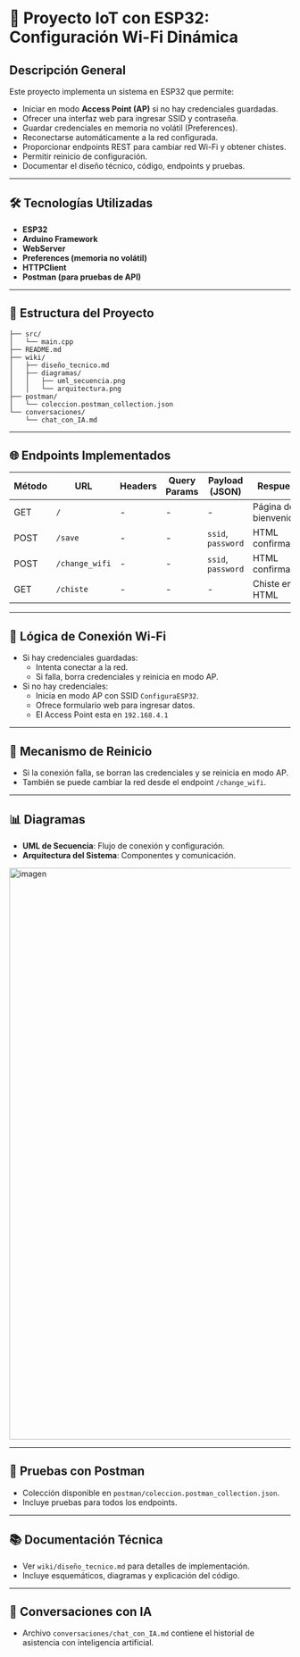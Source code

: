 # 📡 Proyecto IoT con ESP32: Configuración Wi-Fi Dinámica

## Descripción General

Este proyecto implementa un sistema en ESP32 que permite:

- Iniciar en modo **Access Point (AP)** si no hay credenciales guardadas.
- Ofrecer una interfaz web para ingresar SSID y contraseña.
- Guardar credenciales en memoria no volátil (Preferences).
- Reconectarse automáticamente a la red configurada.
- Proporcionar endpoints REST para cambiar red Wi-Fi y obtener chistes.
- Permitir reinicio de configuración.
- Documentar el diseño técnico, código, endpoints y pruebas.

---

## 🛠️ Tecnologías Utilizadas

- **ESP32**
- **Arduino Framework**
- **WebServer**
- **Preferences (memoria no volátil)**
- **HTTPClient**
- **Postman (para pruebas de API)**

---

## 📁 Estructura del Proyecto

```
├── src/
│   └── main.cpp
├── README.md
├── wiki/
│   ├── diseño_tecnico.md
│   ├── diagramas/
│   │   ├── uml_secuencia.png
│   │   └── arquitectura.png
├── postman/
│   └── coleccion.postman_collection.json
└── conversaciones/
    └── chat_con_IA.md
```

---

## 🌐 Endpoints Implementados

| Método | URL              | Headers       | Query Params | Payload (JSON)             | Respuesta |
|--------|------------------|---------------|--------------|----------------------------|-----------|
| GET    | `/`              | -             | -            | -                          | Página de bienvenida |
| POST   | `/save`          | -             | -            | `ssid`, `password`         | HTML confirmación |
| POST   | `/change_wifi`   | -             | -            | `ssid`, `password`         | HTML confirmación |
| GET    | `/chiste`        | -             | -            | -                          | Chiste en HTML |

---

## 🔁 Lógica de Conexión Wi-Fi

- Si hay credenciales guardadas:
  - Intenta conectar a la red.
  - Si falla, borra credenciales y reinicia en modo AP.
- Si no hay credenciales:
  - Inicia en modo AP con SSID `ConfiguraESP32`.
  - Ofrece formulario web para ingresar datos.
  - El Access Point esta en `192.168.4.1`

---

## 🔧 Mecanismo de Reinicio

- Si la conexión falla, se borran las credenciales y se reinicia en modo AP.
- También se puede cambiar la red desde el endpoint `/change_wifi`.

---

## 📊 Diagramas

- **UML de Secuencia**: Flujo de conexión y configuración.
- **Arquitectura del Sistema**: Componentes y comunicación.

<img width="1536" height="1024" alt="imagen" src="https://github.com/user-attachments/assets/3980f828-94b7-4c8d-aa3d-e4592b55818e" />


---

## 🧪 Pruebas con Postman

- Colección disponible en `postman/coleccion.postman_collection.json`.
- Incluye pruebas para todos los endpoints.

---

## 📚 Documentación Técnica

- Ver `wiki/diseño_tecnico.md` para detalles de implementación.
- Incluye esquemáticos, diagramas y explicación del código.

---

## 💬 Conversaciones con IA

- Archivo `conversaciones/chat_con_IA.md` contiene el historial de asistencia con inteligencia artificial.
